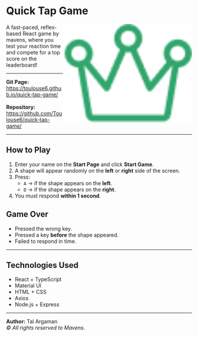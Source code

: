 # Quick Tap Game

<img align="right" src="./src/Assets/crown.png" alt="Quick Tap Screenshot" width="350">

A fast-paced, reflex-based React game by mavens, where you test your reaction time and compete for a top score on the leaderboard!

---

**Git Page:**
<br>
https://toulouse6.github.io/quick-tap-game/
<br><br>
**Repository:**
<br>
https://github.com/Toulouse6/quick-tap-game/

---

## How to Play

1. Enter your name on the **Start Page** and click **Start Game**.
2. A shape will appear randomly on the **left** or **right** side of the screen.
3. Press:
   - `A` → if the shape appears on the **left**.
   - `D` → if the shape appears on the **right**.
4. You must respond **within 1 second**.


## Game Over

- Pressed the wrong key.
- Pressed a key **before** the shape appeared.
- Failed to respond in time.

---

## Technologies Used

- React + TypeScript
- Material UI
- HTML + CSS
- Axios
- Node.js + Express

---

**Author:** Tal Argaman
<br>
*&copy; All rights reserved to Mavens.*

